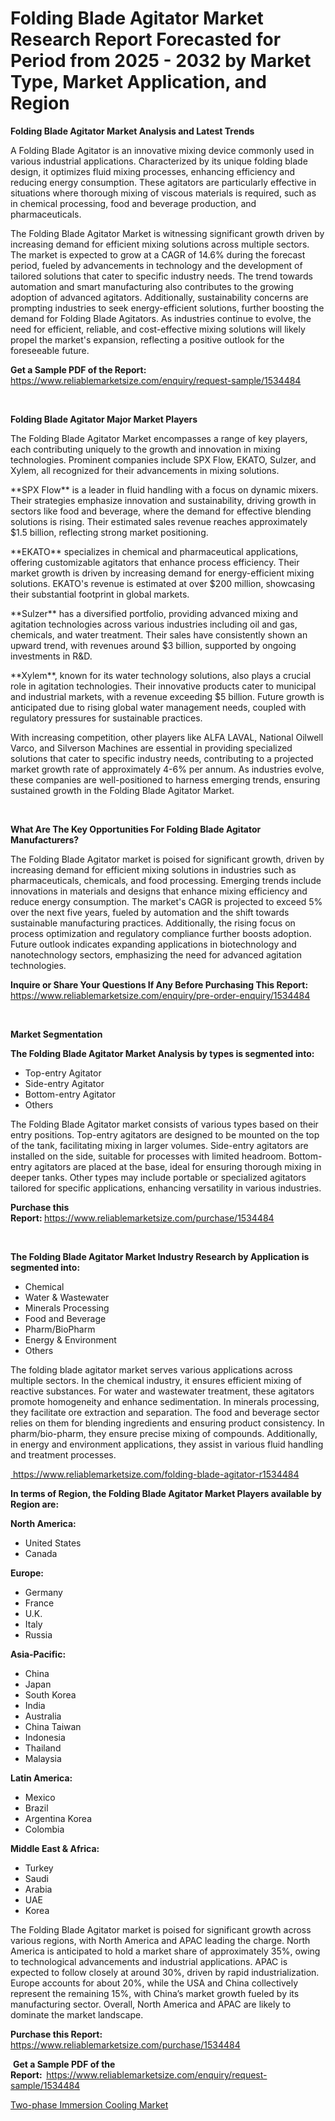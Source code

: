 <p><h1>Folding Blade Agitator Market Research Report Forecasted for Period from 2025 -  2032 by Market Type, Market Application, and Region</h1></p><p><strong>Folding Blade Agitator Market Analysis and Latest Trends</strong></p>
<p><p>A Folding Blade Agitator is an innovative mixing device commonly used in various industrial applications. Characterized by its unique folding blade design, it optimizes fluid mixing processes, enhancing efficiency and reducing energy consumption. These agitators are particularly effective in situations where thorough mixing of viscous materials is required, such as in chemical processing, food and beverage production, and pharmaceuticals.</p><p>The Folding Blade Agitator Market is witnessing significant growth driven by increasing demand for efficient mixing solutions across multiple sectors. The market is expected to grow at a CAGR of 14.6% during the forecast period, fueled by advancements in technology and the development of tailored solutions that cater to specific industry needs. The trend towards automation and smart manufacturing also contributes to the growing adoption of advanced agitators. Additionally, sustainability concerns are prompting industries to seek energy-efficient solutions, further boosting the demand for Folding Blade Agitators. As industries continue to evolve, the need for efficient, reliable, and cost-effective mixing solutions will likely propel the market's expansion, reflecting a positive outlook for the foreseeable future.</p></p>
<p><strong>Get a Sample PDF of the Report:&nbsp;</strong> <a href="https://www.reliablemarketsize.com/enquiry/request-sample/1534484?utm_campaign=3192&utm_medium=2&utm_source=Github&utm_content=ia&utm_term=11042025&utm_id=folding-blade-agitator">https://www.reliablemarketsize.com/enquiry/request-sample/1534484</a></p>
<p>&nbsp;</p>
<p><strong>Folding Blade Agitator Major Market Players</strong></p>
<p><p>The Folding Blade Agitator Market encompasses a range of key players, each contributing uniquely to the growth and innovation in mixing technologies. Prominent companies include SPX Flow, EKATO, Sulzer, and Xylem, all recognized for their advancements in mixing solutions.</p><p>**SPX Flow** is a leader in fluid handling with a focus on dynamic mixers. Their strategies emphasize innovation and sustainability, driving growth in sectors like food and beverage, where the demand for effective blending solutions is rising. Their estimated sales revenue reaches approximately $1.5 billion, reflecting strong market positioning.</p><p>**EKATO** specializes in chemical and pharmaceutical applications, offering customizable agitators that enhance process efficiency. Their market growth is driven by increasing demand for energy-efficient mixing solutions. EKATO's revenue is estimated at over $200 million, showcasing their substantial footprint in global markets.</p><p>**Sulzer** has a diversified portfolio, providing advanced mixing and agitation technologies across various industries including oil and gas, chemicals, and water treatment. Their sales have consistently shown an upward trend, with revenues around $3 billion, supported by ongoing investments in R&D.</p><p>**Xylem**, known for its water technology solutions, also plays a crucial role in agitation technologies. Their innovative products cater to municipal and industrial markets, with a revenue exceeding $5 billion. Future growth is anticipated due to rising global water management needs, coupled with regulatory pressures for sustainable practices.</p><p>With increasing competition, other players like ALFA LAVAL, National Oilwell Varco, and Silverson Machines are essential in providing specialized solutions that cater to specific industry needs, contributing to a projected market growth rate of approximately 4-6% per annum. As industries evolve, these companies are well-positioned to harness emerging trends, ensuring sustained growth in the Folding Blade Agitator Market.</p></p>
<p>&nbsp;</p>
<p><strong>What Are The Key Opportunities For Folding Blade Agitator Manufacturers?</strong></p>
<p><p>The Folding Blade Agitator market is poised for significant growth, driven by increasing demand for efficient mixing solutions in industries such as pharmaceuticals, chemicals, and food processing. Emerging trends include innovations in materials and designs that enhance mixing efficiency and reduce energy consumption. The market's CAGR is projected to exceed 5% over the next five years, fueled by automation and the shift towards sustainable manufacturing practices. Additionally, the rising focus on process optimization and regulatory compliance further boosts adoption. Future outlook indicates expanding applications in biotechnology and nanotechnology sectors, emphasizing the need for advanced agitation technologies.</p></p>
<p><strong>Inquire or Share Your Questions If Any Before Purchasing This Report:</strong> <a href="https://www.reliablemarketsize.com/enquiry/pre-order-enquiry/1534484?utm_campaign=3192&utm_medium=2&utm_source=Github&utm_content=ia&utm_term=11042025&utm_id=folding-blade-agitator">https://www.reliablemarketsize.com/enquiry/pre-order-enquiry/1534484</a></p>
<p>&nbsp;</p>
<p><strong>Market Segmentation</strong></p>
<p><strong>The Folding Blade Agitator Market Analysis by types is segmented into:</strong></p>
<p><ul><li>Top-entry Agitator</li><li>Side-entry Agitator</li><li>Bottom-entry Agitator</li><li>Others</li></ul></p>
<p><p>The Folding Blade Agitator market consists of various types based on their entry positions. Top-entry agitators are designed to be mounted on the top of the tank, facilitating mixing in larger volumes. Side-entry agitators are installed on the side, suitable for processes with limited headroom. Bottom-entry agitators are placed at the base, ideal for ensuring thorough mixing in deeper tanks. Other types may include portable or specialized agitators tailored for specific applications, enhancing versatility in various industries.</p></p>
<p><strong>Purchase this Report:&nbsp;</strong><a href="https://www.reliablemarketsize.com/purchase/1534484?utm_campaign=3192&utm_medium=2&utm_source=Github&utm_content=ia&utm_term=11042025&utm_id=folding-blade-agitator">https://www.reliablemarketsize.com/purchase/1534484</a></p>
<p>&nbsp;</p>
<p><strong>The Folding Blade Agitator Market Industry Research by Application is segmented into:</strong></p>
<p><ul><li>Chemical</li><li>Water & Wastewater</li><li>Minerals Processing</li><li>Food and Beverage</li><li>Pharm/BioPharm</li><li>Energy & Environment</li><li>Others</li></ul></p>
<p><p>The folding blade agitator market serves various applications across multiple sectors. In the chemical industry, it ensures efficient mixing of reactive substances. For water and wastewater treatment, these agitators promote homogeneity and enhance sedimentation. In minerals processing, they facilitate ore extraction and separation. The food and beverage sector relies on them for blending ingredients and ensuring product consistency. In pharm/bio-pharm, they ensure precise mixing of compounds. Additionally, in energy and environment applications, they assist in various fluid handling and treatment processes.</p></p>
<p><a href="https://www.reliablemarketsize.com/folding-blade-agitator-r1534484?utm_campaign=3192&utm_medium=2&utm_source=Github&utm_content=ia&utm_term=11042025&utm_id=folding-blade-agitator">&nbsp;https://www.reliablemarketsize.com/folding-blade-agitator-r1534484</a></p>
<p><strong>In terms of Region, the Folding Blade Agitator Market Players available by Region are:</strong></p>
<p>
    <p> <strong> North America: </strong>
        <ul>
            <li>United States</li>
            <li>Canada</li>
        </ul>
        </p> 
    <p> <strong> Europe: </strong>
        <ul>
            <li>Germany</li>
            <li>France</li>
            <li>U.K.</li>
            <li>Italy</li>
            <li>Russia</li>
        </ul>
        </p> 
    <p> <strong> Asia-Pacific: </strong>
        <ul>
            <li>China</li>
            <li>Japan</li>
            <li>South Korea</li>
            <li>India</li>
            <li>Australia</li>
            <li>China Taiwan</li>
            <li>Indonesia</li>
            <li>Thailand</li>
            <li>Malaysia</li>
        </ul>
        </p> 
    <p> <strong> Latin America: </strong>
        <ul>
            <li>Mexico</li>
            <li>Brazil</li>
            <li>Argentina Korea</li>
            <li>Colombia</li>
        </ul>
        </p> 
    <p> <strong> Middle East & Africa: </strong>
        <ul>
            <li>Turkey</li>
            <li>Saudi</li>
            <li>Arabia</li>
            <li>UAE</li>
            <li>Korea</li>
        </ul>
    </p>
    </p>
<p><p>The Folding Blade Agitator market is poised for significant growth across various regions, with North America and APAC leading the charge. North America is anticipated to hold a market share of approximately 35%, owing to technological advancements and industrial applications. APAC is expected to follow closely at around 30%, driven by rapid industrialization. Europe accounts for about 20%, while the USA and China collectively represent the remaining 15%, with China’s market growth fueled by its manufacturing sector. Overall, North America and APAC are likely to dominate the market landscape.</p></p>
<p><strong>Purchase this Report: </strong><a href="https://www.reliablemarketsize.com/purchase/1534484?utm_campaign=3192&utm_medium=2&utm_source=Github&utm_content=ia&utm_term=11042025&utm_id=folding-blade-agitator">https://www.reliablemarketsize.com/purchase/1534484</a></p>
<p>&nbsp;<strong>Get a Sample PDF of the Report:&nbsp;&nbsp;</strong><a href="https://www.reliablemarketsize.com/enquiry/request-sample/1534484?utm_campaign=3192&utm_medium=2&utm_source=Github&utm_content=ia&utm_term=11042025&utm_id=folding-blade-agitator">https://www.reliablemarketsize.com/enquiry/request-sample/1534484</a></p>
<p><strong></strong></p>
<p><p><a href="https://github.com/shirleenfraker87/Market-Research-Report-List-1/blob/main/two-phase-immersion-cooling-market.md?utm_campaign=3192&utm_medium=2&utm_source=Github&utm_content=ia&utm_term=11042025&utm_id=folding-blade-agitator">Two-phase Immersion Cooling Market</a></p></p>
